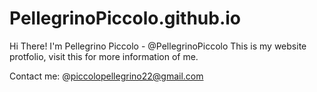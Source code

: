 # PellegrinoPiccolo.github.io
Hi There!
I'm Pellegrino Piccolo - @PellegrinoPiccolo
This is my website protfolio, visit this for more information of me.

Contact me: @piccolopellegrino22@gmail.com
